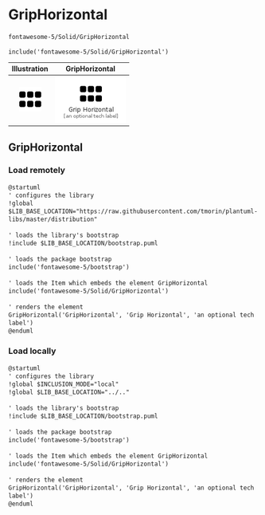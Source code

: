 # GripHorizontal


```text
fontawesome-5/Solid/GripHorizontal
```

```text
include('fontawesome-5/Solid/GripHorizontal')
```



| Illustration | GripHorizontal |
| :---: | :---: |
| ![illustration for Illustration](../../fontawesome-5/Solid/GripHorizontal.png) | ![illustration for GripHorizontal](../../fontawesome-5/Solid/GripHorizontal.Local.png) |




## GripHorizontal

### Load remotely
```plantuml
@startuml
' configures the library
!global $LIB_BASE_LOCATION="https://raw.githubusercontent.com/tmorin/plantuml-libs/master/distribution"

' loads the library's bootstrap
!include $LIB_BASE_LOCATION/bootstrap.puml

' loads the package bootstrap
include('fontawesome-5/bootstrap')

' loads the Item which embeds the element GripHorizontal
include('fontawesome-5/Solid/GripHorizontal')

' renders the element
GripHorizontal('GripHorizontal', 'Grip Horizontal', 'an optional tech label')
@enduml
```

### Load locally
```plantuml
@startuml
' configures the library
!global $INCLUSION_MODE="local"
!global $LIB_BASE_LOCATION="../.."

' loads the library's bootstrap
!include $LIB_BASE_LOCATION/bootstrap.puml

' loads the package bootstrap
include('fontawesome-5/bootstrap')

' loads the Item which embeds the element GripHorizontal
include('fontawesome-5/Solid/GripHorizontal')

' renders the element
GripHorizontal('GripHorizontal', 'Grip Horizontal', 'an optional tech label')
@enduml
```

